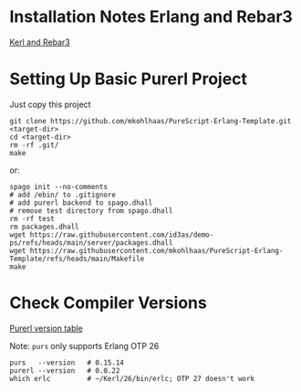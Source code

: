 Installation Notes Erlang and Rebar3
==
[Kerl and Rebar3](https://gist.github.com/mkohlhaas/dfbd14a13a483ac086e6a55509a0df84)

Setting Up Basic Purerl Project
==
Just copy this project
```
git clone https://github.com/mkohlhaas/PureScript-Erlang-Template.git <target-dir>
cd <target-dir>
rm -rf .git/
make
```
or:
```shell
spago init --no-comments
# add /ebin/ to .gitignore
# add purerl backend to spago.dhall
# remove test directory from spago.dhall
rm -rf test
rm packages.dhall
wget https://raw.githubusercontent.com/id3as/demo-ps/refs/heads/main/server/packages.dhall
wget https://raw.githubusercontent.com/mkohlhaas/PureScript-Erlang-Template/refs/heads/main/Makefile
make
```

Check Compiler Versions
==
[Purerl version table](https://github.com/purerl/purerl?tab=readme-ov-file#versions)

Note: `purs` only supports Erlang OTP 26

```shell
purs   --version   # 0.15.14
purerl --version   # 0.0.22
which erlc         # ~/Kerl/26/bin/erlc; OTP 27 doesn't work
```
